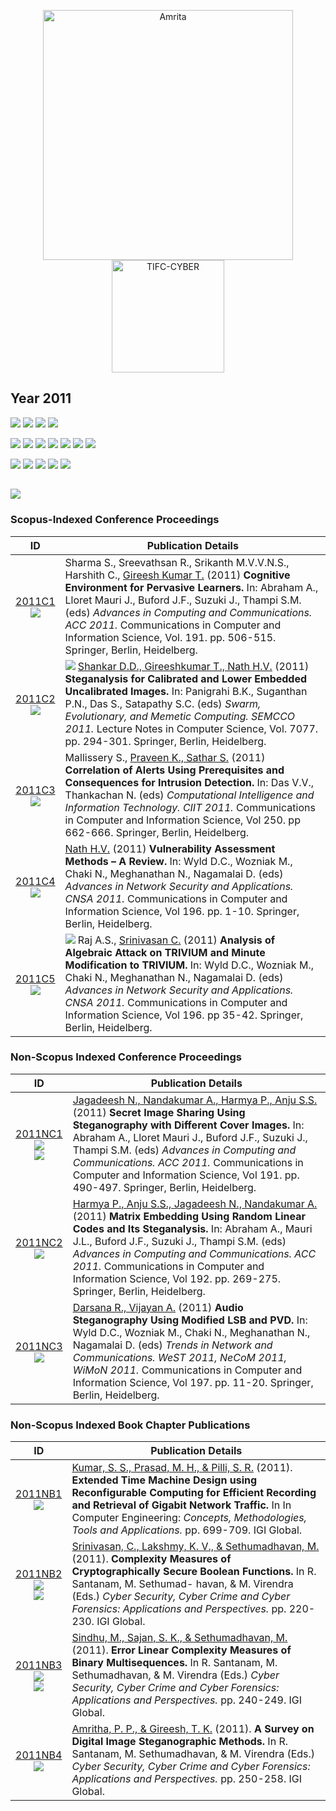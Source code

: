 <p align="center">
    <img src="https://amrita-tifac-cyber-blockchain.github.io/Amrita-TIFAC-Cyber-Blockchain/AVV_PNG.png" alt ="Amrita" width="400" />
    <img src="https://amrita-tifac-cyber-blockchain.github.io/Amrita-TIFAC-Cyber-Blockchain/TIFAC-CORE_in_Cyber_Security.png" alt ="TIFC-CYBER" width="180" />
</p>

## Year 2011
![](https://img.shields.io/badge/Year-2011-brightgreen) ![](https://img.shields.io/badge/Scopus_Conference-5-brightgreen) ![](https://img.shields.io/badge/Non_Scopus_Conference-3-orange) ![](https://img.shields.io/badge/Non_Scopus_Book_Chapter-4-orange)

![](https://img.shields.io/badge/M_Sethumadhavan-2-blue) ![](https://img.shields.io/badge/Gireesh_Kumar_T-3-blue) ![](https://img.shields.io/badge/C_Srinivasan-2-blue) ![](https://img.shields.io/badge/M_Sindhu-1-blue)  ![](https://img.shields.io/badge/Lakshmy_K_V-1-blue) ![](https://img.shields.io/badge/Amritha_P_P-1-blue) ![](https://img.shields.io/badge/Praveen_K-1-blue)

![](https://img.shields.io/badge/ACC-3-yellow) ![](https://img.shields.io/badge/SEMCCO-1-yellow) ![](https://img.shields.io/badge/CIIT-1-yellow) ![](https://img.shields.io/badge/CNSA-2-yellow) ![](https://img.shields.io/badge/WeST-1-yellow)

![](https://img.shields.io/badge/IGI_Global-4-yellowgreen)
----

### Scopus-Indexed Conference Proceedings

| ID | Publication Details |
| :---: | ------------------------------ |
| [2011C1](https://link.springer.com/chapter/10.1007/978-3-642-22714-1_52) <br/> ![](https://img.shields.io/badge/-ML-darkblue) | Sharma S., Sreevathsan R., Srikanth M.V.V.N.S., Harshith C., [Gireesh Kumar T.]() (2011) **Cognitive Environment for Pervasive Learners.** In: Abraham A., Lloret Mauri J., Buford J.F., Suzuki J., Thampi S.M. (eds) _Advances in Computing and Communications. ACC 2011._ Communications in Computer and Information Science, Vol. 191. pp. 506-515. Springer, Berlin, Heidelberg. |
| [2011C2](https://link.springer.com/chapter/10.1007/978-3-642-27242-4_34) <br/> ![](https://img.shields.io/badge/-Steganalysis-darkblue)  | ![](https://img.shields.io/badge/-M.Tech-blue) [Shankar D.D., Gireeshkumar T., Nath H.V.]() (2011) **Steganalysis for Calibrated and Lower Embedded Uncalibrated Images.** In: Panigrahi B.K., Suganthan P.N., Das S., Satapathy S.C. (eds) _Swarm, Evolutionary, and Memetic Computing. SEMCCO 2011._ Lecture Notes in Computer Science, Vol. 7077. pp. 294-301. Springer, Berlin, Heidelberg. |
| [2011C3](https://link.springer.com/chapter/10.1007/978-3-642-25734-6_114) <br/> ![](https://img.shields.io/badge/-IDS-darkblue) | Mallissery S., [Praveen K., Sathar S.]() (2011) **Correlation of Alerts Using Prerequisites and Consequences for Intrusion Detection.** In: Das V.V., Thankachan N. (eds) _Computational Intelligence and Information Technology. CIIT 2011._ Communications in Computer and Information Science, Vol 250. pp 662-666. Springer, Berlin, Heidelberg. |
| [2011C4](https://link.springer.com/chapter/10.1007/978-3-642-22540-6_1) <br/> ![](https://img.shields.io/badge/-VA-darkblue) | [Nath H.V.]() (2011) **Vulnerability Assessment Methods – A Review.** In: Wyld D.C., Wozniak M., Chaki N., Meghanathan N., Nagamalai D. (eds) _Advances in Network Security and Applications. CNSA 2011._ Communications in Computer and Information Science, Vol 196. pp. 1-10. Springer, Berlin, Heidelberg. |
| [2011C5](https://link.springer.com/chapter/10.1007/978-3-642-22540-6_4) <br/> ![](https://img.shields.io/badge/-Crypto-darkblue) | ![](https://img.shields.io/badge/-Faculty-blue) Raj A.S., [Srinivasan C.]() (2011) **Analysis of Algebraic Attack on TRIVIUM and Minute Modification to TRIVIUM.** In: Wyld D.C., Wozniak M., Chaki N., Meghanathan N., Nagamalai D. (eds) _Advances in Network Security and Applications. CNSA 2011._ Communications in Computer and Information Science, Vol 196. pp 35-42. Springer, Berlin, Heidelberg. |

### Non-Scopus Indexed Conference Proceedings

| ID | Publication Details |
| :---: | ------------------------------ |
| [2011NC1](https://link.springer.com/chapter/10.1007/978-3-642-22714-1_50)  <br/> ![](https://img.shields.io/badge/-Stegano-darkblue)  <br/> ![](https://img.shields.io/badge/-Secret_Sharing-darkblue) |	[Jagadeesh N., Nandakumar A., Harmya P., Anju S.S.]() (2011) **Secret Image Sharing Using Steganography with Different Cover Images.** In: Abraham A., Lloret Mauri J., Buford J.F., Suzuki J., Thampi S.M. (eds) _Advances in Computing and Communications. ACC 2011._ Communications in Computer and Information Science, Vol 191. pp. 490-497. Springer, Berlin, Heidelberg. |
| [2011NC2](https://link.springer.com/chapter/10.1007/978-3-642-22720-2_27) <br/> ![](https://img.shields.io/badge/-Steganalysis-darkblue) |	[Harmya P., Anju S.S., Jagadeesh N., Nandakumar A.]() (2011) **Matrix Embedding Using Random Linear Codes and Its Steganalysis.** In: Abraham A., Mauri J.L., Buford J.F., Suzuki J., Thampi S.M. (eds) _Advances in Computing and Communications. ACC 2011._ Communications in Computer and Information Science, Vol 192. pp. 269-275. Springer, Berlin, Heidelberg. |
| [2011NC3](https://link.springer.com/chapter/10.1007/978-3-642-22543-7_2) <br/> ![](https://img.shields.io/badge/-Stegano-darkblue) | [Darsana R., Vijayan A.]() (2011) **Audio Steganography Using Modified LSB and PVD.** In: Wyld D.C., Wozniak M., Chaki N., Meghanathan N., Nagamalai D. (eds) _Trends in Network and Communications. WeST 2011, NeCoM 2011, WiMoN 2011._ Communications in Computer and Information Science, Vol 197. pp. 11-20. Springer, Berlin, Heidelberg. |

### Non-Scopus Indexed Book Chapter Publications

| ID |  Publication Details |
| :---: | ------------------------------ |
| [2011NB1](https://www.igi-global.com/chapter/extended-time-machine-design-using/62473) <br/> ![](https://img.shields.io/badge/-Network-darkblue) | [Kumar, S. S., Prasad, M. H., & Pilli, S. R.]() (2011). **Extended Time Machine Design using Reconfigurable Computing for Efficient Recording and Retrieval of Gigabit Network Traffic.** In  In Computer Engineering: _Concepts, Methodologies, Tools and Applications._ pp. 699-709. IGI Global. |
| [2011NB2](https://www.igi-global.com/chapter/cyber-security-cyber-crime-cyber/50724) <br/> ![](https://img.shields.io/badge/-Crypto-darkblue) <br/> ![](https://img.shields.io/badge/-Boolean_Functions-darkblue)| [Srinivasan, C., Lakshmy, K. V., & Sethumadhavan, M.]() (2011). **Complexity Measures of Cryptographically Secure Boolean Functions.** In R. Santanam, M. Sethumad- havan, & M. Virendra (Eds.) _Cyber Security, Cyber Crime and Cyber Forensics: Applications and Perspectives._ pp. 220-230. IGI Global. |
| [2011NB3](https://www.igi-global.com/chapter/cyber-security-cyber-crime-cyber/50726)  <br/> ![](https://img.shields.io/badge/-Crypto-darkblue) <br/> ![](https://img.shields.io/badge/-Multisequences-darkblue) | [Sindhu, M., Sajan, S. K., & Sethumadhavan, M.]() (2011). **Error Linear Complexity Measures of Binary Multisequences.** In R. Santanam, M. Sethumadhavan, & M. Virendra (Eds.) _Cyber Security, Cyber Crime and Cyber Forensics: Applications and Perspectives._ pp. 240-249. IGI Global. |
| [2011NB4](https://www.igi-global.com/chapter/cyber-security-cyber-crime-cyber/50727) <br/> ![](https://img.shields.io/badge/-Steganalysis-darkblue) |	[Amritha, P. P., & Gireesh, T. K.]() (2011). **A Survey on Digital Image Steganographic Methods.** In R. Santanam, M. Sethumadhavan, & M. Virendra (Eds.) _Cyber Security, Cyber Crime and Cyber Forensics: Applications and Perspectives._ pp. 250-258. IGI Global. |

